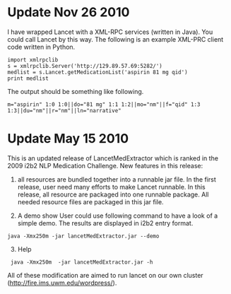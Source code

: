# Update Nov 26 2010 #
I have wrapped Lancet with a XML-RPC services (written in Java). You could call Lancet by this way. The following is an example XML-PRC client code written in Python.
```
import xmlrpclib
s = xmlrpclib.Server('http://129.89.57.69:5282/')
medlist = s.Lancet.getMedicationList('aspirin 81 mg qid')
print medlist
```

The output should be something like following.
```
m="aspirin" 1:0 1:0||do="81 mg" 1:1 1:2||mo="nm"||f="qid" 1:3 1:3||du="nm"||r="nm"||ln="narrative"
```

# Update May 15 2010 #

This is an updated release of LancetMedExtractor which is ranked in the 2009 i2b2 NLP Medication Challenge. New features in this release:

1) all resources are bundled together into a runnable jar file.
In the first release, user need many efforts to make Lancet runnable. In this release, all resource are packaged into one runnable package. All needed resource files are packaged in this jar file.

2) A demo show
User could use following command to have a look of a simple demo. The results are displayed in i2b2 entry format.
```
java -Xmx250m -jar lancetMedExtractor.jar --demo
```
3) Help
```
 java -Xmx250m  -jar lancetMedExtractor.jar -h
```

All of these modification are aimed to run lancet on our own cluster (http://fire.ims.uwm.edu/wordpress/).